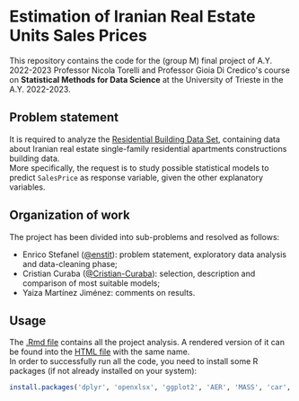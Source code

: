 # Estimation of Iranian Real Estate Units Sales Prices

This repository contains the code for the (group M) final project of A.Y. 2022-2023
Professor Nicola Torelli and Professor Gioia Di Credico's course on **Statistical
Methods for Data Science** at the University of Trieste in the A.Y. 2022-2023.


## Problem statement

It is required to analyze the [Residential Building Data Set](https://archive.ics.uci.edu/ml/datasets/Residential+Building+Data+Set),
containing data about Iranian real estate single-family residential apartments
constructions building data.\
More specifically, the request is to study possible statistical models to predict
`SalesPrice` as response variable, given the other explanatory variables.


## Organization of work

The project has been divided into sub-problems and resolved as follows:
* Enrico Stefanel ([@enstit](https://github.com/enstit)): problem statement,
  exploratory data analysis and data-cleaning phase;
* Cristian Curaba ([@Cristian-Curaba](https://github.com/Cristian-Curaba)):
  selection, description and comparison of most suitable models;
* Yaiza Martínez Jiménez: comments on results.


## Usage

The [.Rmd file](./estate_sales_prices_estimation.Rmd) contains all the project
analysis. A rendered version of it can be found into the [HTML file](./estate_sales_prices_estimation.html)
with the same name.\
In order to successfully run all the code, you need to install some R packages
(if not already installed on your system):

```R
install.packages('dplyr', 'openxlsx', 'ggplot2', 'AER', 'MASS', 'car', 'boot', 'randomForest')
```
